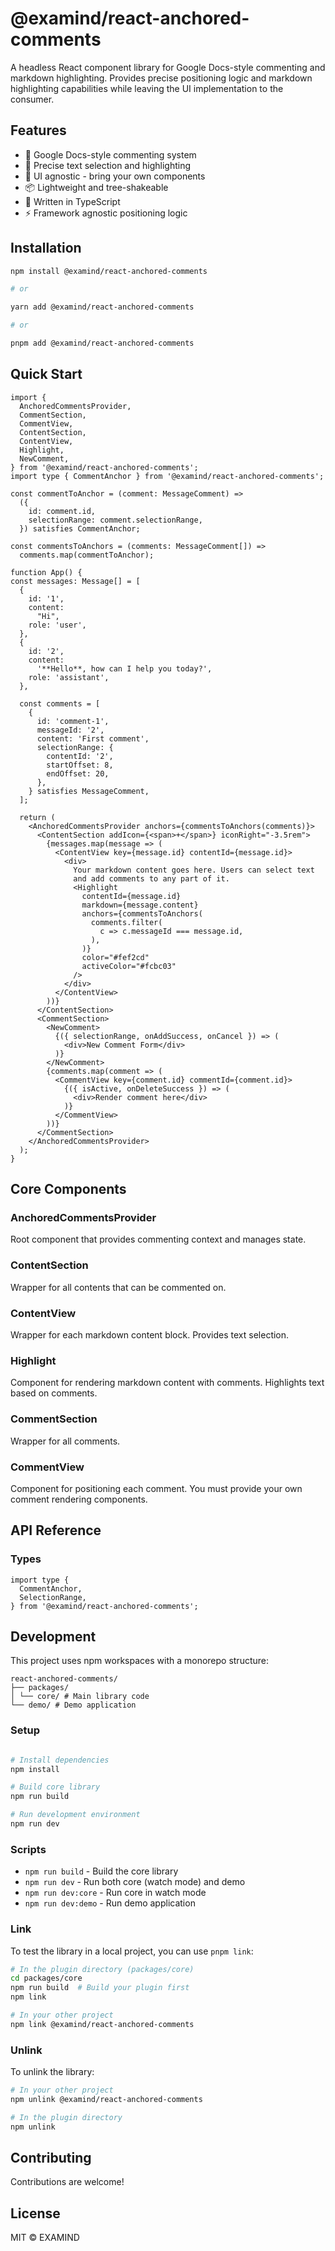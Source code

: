 # @examind/react-anchored-comments

A headless React component library for Google Docs-style commenting and markdown highlighting. Provides precise positioning logic and markdown highlighting capabilities while leaving the UI implementation to the consumer.

## Features

- 📝 Google Docs-style commenting system
- 🎯 Precise text selection and highlighting
- 🎨 UI agnostic - bring your own components
- 📦 Lightweight and tree-shakeable
- 💪 Written in TypeScript
- ⚡ Framework agnostic positioning logic

## Installation

```bash
npm install @examind/react-anchored-comments

# or

yarn add @examind/react-anchored-comments

# or

pnpm add @examind/react-anchored-comments
```

## Quick Start

```tsx
import {
  AnchoredCommentsProvider,
  CommentSection,
  CommentView,
  ContentSection,
  ContentView,
  Highlight,
  NewComment,
} from '@examind/react-anchored-comments';
import type { CommentAnchor } from '@examind/react-anchored-comments';

const commentToAnchor = (comment: MessageComment) =>
  ({
    id: comment.id,
    selectionRange: comment.selectionRange,
  }) satisfies CommentAnchor;

const commentsToAnchors = (comments: MessageComment[]) =>
  comments.map(commentToAnchor);

function App() {
const messages: Message[] = [
  {
    id: '1',
    content:
      "Hi",
    role: 'user',
  },
  {
    id: '2',
    content:
      '**Hello**, how can I help you today?',
    role: 'assistant',
  },

  const comments = [
    {
      id: 'comment-1',
      messageId: '2',
      content: 'First comment',
      selectionRange: {
        contentId: '2',
        startOffset: 8,
        endOffset: 20,
      },
    } satisfies MessageComment,
  ];

  return (
    <AnchoredCommentsProvider anchors={commentsToAnchors(comments)}>
      <ContentSection addIcon={<span>+</span>} iconRight="-3.5rem">
        {messages.map(message => (
          <ContentView key={message.id} contentId={message.id}>
            <div>
              Your markdown content goes here. Users can select text
              and add comments to any part of it.
              <Highlight
                contentId={message.id}
                markdown={message.content}
                anchors={commentsToAnchors(
                  comments.filter(
                    c => c.messageId === message.id,
                  ),
                )}
                color="#fef2cd"
                activeColor="#fcbc03"
              />
            </div>
          </ContentView>
        ))}
      </ContentSection>
      <CommentSection>
        <NewComment>
          {({ selectionRange, onAddSuccess, onCancel }) => (
            <div>New Comment Form</div>
          )}
        </NewComment>
        {comments.map(comment => (
          <CommentView key={comment.id} commentId={comment.id}>
            {({ isActive, onDeleteSuccess }) => (
              <div>Render comment here</div>
            )}
          </CommentView>
        ))}
      </CommentSection>
    </AnchoredCommentsProvider>
  );
}
```

## Core Components

### AnchoredCommentsProvider

Root component that provides commenting context and manages state.

### ContentSection

Wrapper for all contents that can be commented on.

### ContentView

Wrapper for each markdown content block. Provides text selection.

### Highlight

Component for rendering markdown content with comments. Highlights text based on comments.

### CommentSection

Wrapper for all comments.

### CommentView

Component for positioning each comment. You must provide your own comment rendering components.

## API Reference

### Types

```tsx
import type {
  CommentAnchor,
  SelectionRange,
} from '@examind/react-anchored-comments';
```

## Development

This project uses npm workspaces with a monorepo structure:

```
react-anchored-comments/
├── packages/
│ └── core/ # Main library code
└── demo/ # Demo application
```

### Setup

```bash

# Install dependencies
npm install

# Build core library
npm run build

# Run development environment
npm run dev
```

### Scripts

- `npm run build` - Build the core library
- `npm run dev` - Run both core (watch mode) and demo
- `npm run dev:core` - Run core in watch mode
- `npm run dev:demo` - Run demo application

### Link

To test the library in a local project, you can use `pnpm link`:

```bash
# In the plugin directory (packages/core)
cd packages/core
npm run build  # Build your plugin first
npm link

# In your other project
npm link @examind/react-anchored-comments
```

### Unlink

To unlink the library:

```bash
# In your other project
npm unlink @examind/react-anchored-comments

# In the plugin directory
npm unlink
```

## Contributing

Contributions are welcome!

## License

MIT © EXAMIND
